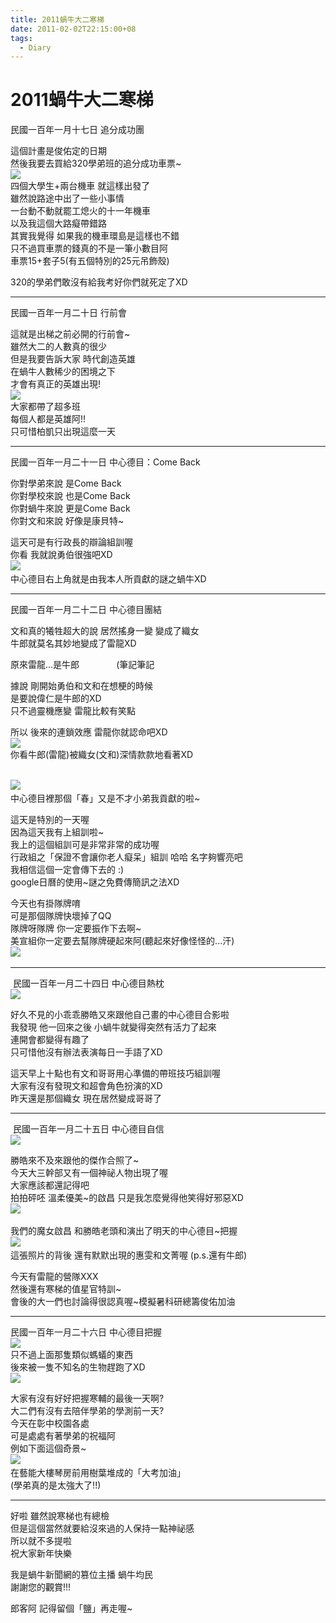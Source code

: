```yaml
---
title: 2011蝸牛大二寒梯
date: 2011-02-02T22:15:00+08
tags:
  - Diary
---
```

# 2011蝸牛大二寒梯

民國一百年一月十七日 追分成功團  
  
這個計畫是俊佑定的日期  
然後我要去買給320學弟班的追分成功車票~  
![](http://pic.pimg.tw/taichunmin/d375762e213df2e39b466c004b266fa3.jpg)  
四個大學生+兩台機車 就這樣出發了  
雖然說路途中出了一些小事情  
一台動不動就罷工熄火的十一年機車  
以及我這個大路癡帶錯路  
其實我覺得 如果我的機車環島是這樣也不錯  
只不過買車票的錢真的不是一筆小數目阿  
車票15+套子5(有五個特別的25元吊飾殼)  
  
320的學弟們敢沒有給我考好你們就死定了XD

- - -

民國一百年一月二十日 行前會  
  
這就是出梯之前必開的行前會~  
雖然大二的人數真的很少  
但是我要告訴大家 時代創造英雄  
在蝸牛人數稀少的困境之下  
才會有真正的英雄出現!  
![](http://pic.pimg.tw/taichunmin/865f8f0c1fb9ea83b747659a1a9a70aa.jpg)  
大家都帶了超多班  
每個人都是英雄阿!!  
只可惜柏凱只出現這麼一天 

- - -

民國一百年一月二十一日 中心德目：Come Back  
  
你對學弟來說 是Come Back  
你對學校來說 也是Come Back  
你對蝸牛來說 更是Come Back  
你對文和來說 好像是康貝特~  
  
這天可是有行政長的辯論組訓喔  
你看 我就說勇伯很強吧XD  
![](http://pic.pimg.tw/taichunmin/c4a91902a35885f58be9128a40b0269c.jpg)    
中心德目右上角就是由我本人所貢獻的謎之蝸牛XD

- - -

民國一百年一月二十二日 中心德目團結  
  
文和真的犧牲超大的說 居然搖身一變 變成了織女  
牛郎就莫名其妙地變成了雷龍XD  
  
原來雷龍...是牛郎               (筆記筆記  
  
據說 剛開始勇伯和文和在想梗的時候  
是要說偉仁是牛郎的XD  
只不過靈機應變 雷龍比較有笑點  
  
所以 後來的連鎖效應 雷龍你就認命吧XD   
![](http://pic.pimg.tw/taichunmin/c548ec1d220aa75b6721308df3f754bf.jpg)  
你看牛郎(雷龍)被織女(文和)深情款款地看著XD  
  
   
![](http://pic.pimg.tw/taichunmin/91313fc4356f27f890b78750f1b3ccec.jpg)   
中心德目裡那個「春」又是不才小弟我貢獻的啦~   
  
這天是特別的一天喔  
因為這天我有上組訓啦~  
我上的這個組訓可是非常非常的成功喔  
行政組之「保證不會讓你老人癡呆」組訓 哈哈 名字夠響亮吧  
我相信這個一定會傳下去的 :)  
google日曆的使用~謎之免費傳簡訊之法XD  
  
今天也有掛隊牌唷  
可是那個隊牌快壞掉了QQ  
隊牌呀隊牌 你一定要振作下去啊~  
美宣組你一定要去幫隊牌硬起來阿(聽起來好像怪怪的...汗)  
![](http://pic.pimg.tw/taichunmin/e037a4ea404d88d08dc21e0a7740d6d8.jpg)  

- - -

 民國一百年一月二十四日 中心德目熱枕  
![](http://pic.pimg.tw/taichunmin/1dac04a8469ef509f7090013a9eba205.jpg)

好久不見的小乖乖勝皓又來跟他自己畫的中心德目合影啦  
我發現 他一回來之後 小蝸牛就變得突然有活力了起來  
連開會都變得有趣了  
只可惜他沒有辦法表演每日一手語了XD  
  
這天早上十點也有文和哥哥用心準備的帶班技巧組訓喔  
大家有沒有發現文和超會角色扮演的XD  
昨天還是那個織女 現在居然變成哥哥了

- - -

 民國一百年一月二十五日 中心德目自信  
![](http://pic.pimg.tw/taichunmin/ce2fb688b1abc96251fefb73d506a4af.jpg)

勝皓來不及來跟他的傑作合照了~  
今天大三幹部又有一個神祕人物出現了喔  
大家應該都還記得吧  
拍拍砰呸 溫柔優美~的啟昌 只是我怎麼覺得他笑得好邪惡XD  
![](http://pic.pimg.tw/taichunmin/3bb2e010646a531d0c3e3324fac4e729.jpg)    
  
我們的魔女啟昌 和勝皓老頭和演出了明天的中心德目~把握  
![](http://pic.pimg.tw/taichunmin/3dbfbd50fe62cf33092bd353aabe5795.jpg)    
這張照片的背後 還有默默出現的惠雯和文菁喔 (p.s.還有牛郎)  
  
今天有雷龍的營隊XXX  
然後還有寒梯的值星官特訓~  
會後的大一們也討論得很認真喔~模擬暑科研總籌俊佑加油

- - -

民國一百年一月二十六日 中心德目把握  
![](http://pic.pimg.tw/taichunmin/b0ae82b83c333cc4a58bdc39f8d4dcaf.jpg)  
只不過上面那隻類似螞蟻的東西  
後來被一隻不知名的生物趕跑了XD  
![](http://pic.pimg.tw/taichunmin/c46f4df41017acb98a4d4309d9180423.jpg)  
  
大家有沒有好好把握寒輔的最後一天啊?  
大二們有沒有去陪伴學弟的學測前一天?  
今天在彰中校園各處  
可是處處有著學弟的祝福阿  
例如下面這個奇景~  
![](http://pic.pimg.tw/taichunmin/91c9ff2147bf56cf1b9d7506c1ac6c7f.jpg)    
在藝能大樓琴房前用樹葉堆成的「大考加油」  
(學弟真的是太強大了!!)

- - -

  
好啦 雖然說寒梯也有總檢  
但是這個當然就要給沒來過的人保持一點神祕感  
所以就不多提啦  
祝大家新年快樂  
  
我是蝸牛新聞網的篡位主播 蝸牛均民  
謝謝您的觀賞!!!   
  
郎客阿 記得留個「鹽」再走喔~
